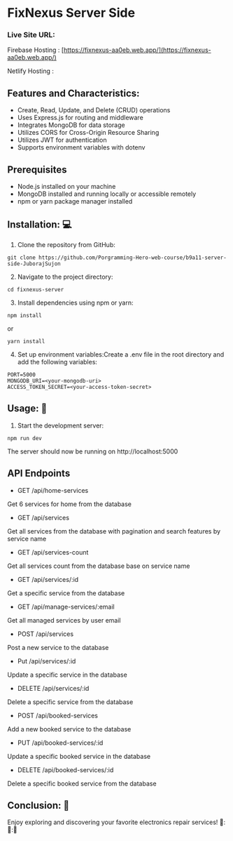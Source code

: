 # FixNexus Server Side

### Live Site URL:

Firebase Hosting : [https://fixnexus-aa0eb.web.app/](https://fixnexus-aa0eb.web.app/)

Netlify Hosting : []()

## Features and Characteristics:

- Create, Read, Update, and Delete (CRUD) operations
- Uses Express.js for routing and middleware
- Integrates MongoDB for data storage
- Utilizes CORS for Cross-Origin Resource Sharing
- Utilizes JWT for authentication
- Supports environment variables with dotenv

## Prerequisites

- Node.js installed on your machine
- MongoDB installed and running locally or accessible remotely
- npm or yarn package manager installed

## Installation: :computer:

1. Clone the repository from GitHub:

```
git clone https://github.com/Porgramming-Hero-web-course/b9a11-server-side-JuborajSujon

```

2. Navigate to the project directory:

```
cd fixnexus-server
```

3. Install dependencies using npm or yarn:

```
npm install
```

or

```
yarn install
```

4. Set up environment variables:Create a .env file in the root directory and add the following variables:

```
PORT=5000
MONGODB_URI=<your-mongodb-uri>
ACCESS_TOKEN_SECRET=<your-access-token-secret>
```

## Usage: :book:

1. Start the development server:

```
npm run dev
```

The server should now be running on http://localhost:5000

## API Endpoints

- GET /api/home-services

Get 6 services for home from the database

- GET /api/services

Get all services from the database with pagination and search features by service name

- GET /api/services-count

Get all services count from the database base on service name

- GET /api/services/:id

Get a specific service from the database

- GET /api/manage-services/:email

Get all managed services by user email

- POST /api/services

Post a new service to the database

- Put /api/services/:id

Update a specific service in the database

- DELETE /api/services/:id

Delete a specific service from the database

- POST /api/booked-services

Add a new booked service to the database

- PUT /api/booked-services/:id

Update a specific booked service in the database

- DELETE /api/booked-services/:id

Delete a specific booked service from the database

## Conclusion: :rocket:

Enjoy exploring and discovering your favorite electronics repair services! :rocket:::rocket:::rocket:
